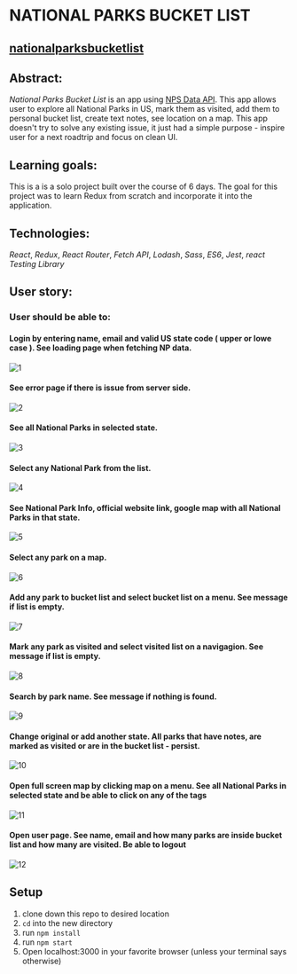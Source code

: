 # NATIONAL PARKS BUCKET LIST
##  [nationalparksbucketlist](https://nationalparksbucketlist.netlify.app/)

## Abstract: 
*National Parks Bucket List* is an app using [NPS Data API](https://www.nps.gov/subjects/developer/index.htm). This app allows user to explore all National Parks in US, mark them as visited, add them to personal bucket list, create text notes, see location on a map. This app doesn't try to solve any existing issue, it just had a simple purpose - inspire user for a next roadtrip and focus on clean UI.

## Learning goals:
This is a is a solo project built over the course of 6 days. The goal for this project was to learn Redux from scratch and incorporate it into the application.

## Technologies: 
*React*, *Redux*, *React Router*, *Fetch API*, *Lodash*, *Sass*, *ES6*, *Jest*, *react Testing Library*

## User story:
### User should be able to:
#### Login by entering name, email and valid US state code ( upper or lowe case ). See loading page when fetching NP data.
![1](/gifs/1.gif)
#### See error page if there is issue from server side.
![2](/gifs/2.gif)
#### See all National Parks in selected state.
![3](/gifs/3.gif)
#### Select any National Park from the list.
![4](/gifs/4.gif)
#### See National Park Info, official website link, google map with all National Parks in that state.
![5](/gifs/5.gif)
#### Select any park on a map.
![6](/gifs/6.gif)
#### Add any park to bucket list and select bucket list on a menu. See message if list is empty.
![7](/gifs/7.gif)
#### Mark any park as visited and select visited list on a navigagion. See message if list is empty.
![8](/gifs/8.gif)
#### Search by park name. See message if nothing is found.
![9](/gifs/9.gif)
#### Change original or add another state. All parks that have notes, are marked as visited or are in the bucket list - persist. 
![10](/gifs/10.gif)
#### Open full screen map by clicking map on a menu. See all National Parks in selected state and be able to click on any of the tags
![11](/gifs/11.gif)
#### Open user page. See name, email and how many parks are inside bucket list and how many are visited. Be able to logout
![12](/gifs/12.gif)

## Setup
1. clone down this repo to desired location
2. `cd` into the new directory
3. run `npm install`
4. run `npm start`
5. Open localhost:3000 in your favorite browser (unless your terminal says otherwise)


